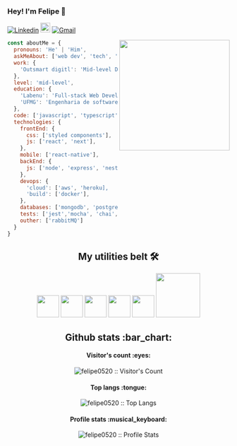 ### Hey! I'm Felipe 👋

[![Linkedin](https://img.shields.io/badge/-LinkedIn-blue?style=flat&logo=Linkedin&logoColor=white)](https://www.linkedin.com/in/felipe-ferraz-dev/)
[<img src="https://img.shields.io/github/followers/rach-vp?label=follow&style=social" height="22" title="Follow me" />](https://github.com/felipe0520)
[![Gmail](https://img.shields.io/badge/-Gmail-c14438?style=flat&logo=Gmail&logoColor=white)](mailto:felipeefrz1991@gmail.com)

<img align= "right" width= "250" src= "https://pa1.narvii.com/6580/8098c6e9207376889eeb0532d9f5a0723c4d73f5_hq.gif"/>

```javascript
const aboutMe = {
  pronouns: 'He' | 'Him',
  askMeAbout: ['web dev', 'tech', 'travel'],
  work: {
    'Outsmart digitl': 'Mid-level Developer',
  },
  level: 'mid-level',
  education: {
    'Labenu': 'Full-stack Web Development',
    'UFMG': 'Engenharia de software moderna',
  },
  code: ['javascript', 'typescript'],
  technologies: {
    frontEnd: {
      css: ['styled components'],
      js: ['react', 'next'],
    },
    mobile: ['react-native'],
    backEnd: {
      js: ['node', 'express', 'nestjs', 'graphql'],
    },
    devops: {
      'cloud': ['aws', 'heroku],
      'build': ['docker'],
    },
    databases: ['mongodb', 'postgresql'],
    tests: ['jest','mocha', 'chai', 'sinon'],
    outher: ['rabbitMQ'] 
  }
}
```

<h2 align="center">My utilities belt 🛠️</h2>

<div align="center">
  <img src="https://media.giphy.com/media/fsEaZldNC8A1PJ3mwp/giphy.gif" width="50">
  <img src="https://media3.giphy.com/media/ln7z2eWriiQAllfVcn/200w.webp" width="50">
  <img src="https://i.giphy.com/media/eNAsjO55tPbgaor7ma/200w.webp" width="50">
  <img src="https://i.giphy.com/media/IdyAQJVN2kVPNUrojM/200.webp" width="50">
  <img src="https://media3.giphy.com/media/kdFc8fubgS31b8DsVu/giphy.webp" width="50">
  <img src="https://media.giphy.com/media/kH1DBkPNyZPOk0BxrM/giphy.gif" width="100">
</div>

<h2 align="center">Github stats :bar_chart:</h2>

<h4 align="center">Visitor's count :eyes:</h4>

<p align="center"><img src="https://profile-counter.glitch.me/{felipe0520}/count.svg" alt="felipe0520 :: Visitor's Count" /></p>

<h4 align="center">Top langs :tongue:</h4>

<p align="center"><img src="https://github-readme-stats.vercel.app/api/top-langs/?username=felipe0520&langs_count=10&theme=tokyonight&layout=compact" alt="felipe0520 :: Top Langs" /></p>

<h4 align="center">Profile stats :musical_keyboard:</h4>

<p align="center"><img src="https://github-readme-stats.vercel.app/api?username=felipe0520&show_icons=true&theme=tokyonight" alt="felipe0520 :: Profile Stats" /></p>

